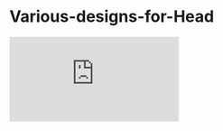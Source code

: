 # Various-designs-for-Head

![alt text](https://github.com/Memo5679/Various-designs-for-Head/blob/master/simple%20design%20of%20head%20%20.stl)
